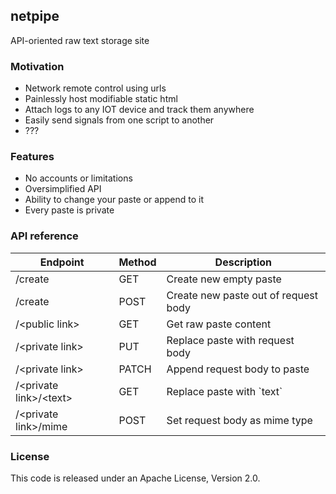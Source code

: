## netpipe

API-oriented raw text storage site

### Motivation
- Network remote control using urls
- Painlessly host modifiable static html
- Attach logs to any IOT device and track them anywhere
- Easily send signals from one script to another
- ???

### Features
- No accounts or limitations
- Oversimplified API
- Ability to change your paste or append to it
- Every paste is private

### API reference
Endpoint                 | Method | Description
-------------------------|--------|-------------------------------------
/create                  | GET    | Create new empty paste
/create                  | POST   | Create new paste out of request body
/<public link\>          | GET    | Get raw paste content
/<private link\>         | PUT    | Replace paste with request body
/<private link\>         | PATCH  | Append request body to paste
/<private link\>/<text\> | GET    | Replace paste with \`text\`
/<private link\>/mime    | POST   | Set request body as mime type

### License
This code is released under an Apache License, Version 2.0.
